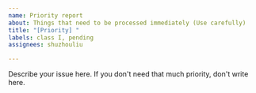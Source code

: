 ```yaml
---
name: Priority report
about: Things that need to be processed immediately (Use carefully)
title: "[Priority] "
labels: class I, pending
assignees: shuzhouliu

---
```


Describe your issue here. If you don't need that much priority, don't write here.
